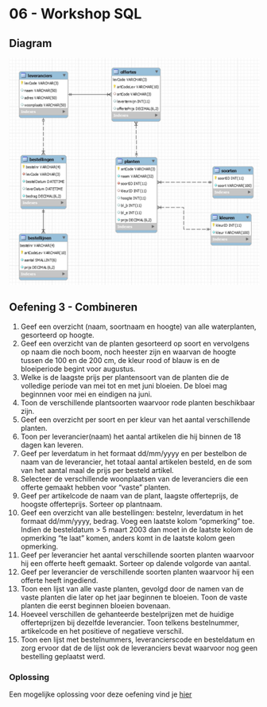 # 06 - Workshop SQL

## Diagram
<img src="../exercises/images/diagram-planten.jpg" alt="Diagram Planten.db">

## Oefening 3 - Combineren

1. Geef een overzicht (naam, soortnaam en hoogte) van alle waterplanten, gesorteerd op hoogte.
2. Geef een overzicht van de planten gesorteerd op soort en vervolgens op naam die noch boom, noch heester zijn en waarvan de hoogte tussen de 100 en de 200 cm, de kleur rood of blauw is en de bloeiperiode begint voor augustus.
3. Welke is de laagste prijs per plantensoort van de planten die de volledige periode van mei tot en met juni bloeien. De bloei mag beginnnen voor mei en eindigen na juni.
4. Toon de verschillende plantsoorten waarvoor rode planten beschikbaar zijn.
5. Geef een overzicht per soort en per kleur van het aantal verschillende planten.
6. Toon per leverancier(naam) het aantal artikelen die hij binnen de 18 dagen kan leveren.
7. Geef per leverdatum in het formaat dd/mm/yyyy en per bestelbon de naam van de leverancier, het totaal aantal artikelen besteld, en de som van het aantal maal de prijs per besteld artikel.
8. Selecteer de verschillende woonplaatsen van de leveranciers die een offerte gemaakt hebben voor “vaste” planten.
9. Geef per artikelcode de naam van de plant, laagste offerteprijs, de hoogste offerteprijs. Sorteer op plantnaam.
10. Geef een overzicht van alle bestellingen: bestelnr, leverdatum in het formaat dd/mm/yyyy, bedrag. Voeg een laatste kolom “opmerking” toe. Indien de besteldatum > 5 maart 2003 dan moet in de laatste kolom de opmerking “te laat” komen, anders komt in de laatste kolom geen opmerking.
11. Geef per leverancier het aantal verschillende soorten planten waarvoor hij een offerte heeft gemaakt. Sorteer op dalende volgorde van aantal.
12. Geef per leverancier de verschillende soorten planten waarvoor hij een offerte heeft ingediend.
13. Toon een lijst van alle vaste planten, gevolgd door de namen van de vaste planten die later op het jaar beginnen te bloeien. Toon de vaste planten die eerst beginnen bloeien bovenaan.
14. Hoeveel verschillen de gehanteerde bestelprijzen met de huidige offerteprijzen bij dezelfde leverancier. Toon telkens bestelnummer, artikelcode en het positieve of negatieve verschil.
15. Toon een lijst met bestelnummers, leverancierscode en besteldatum en zorg ervoor dat de de lijst ook de leveranciers bevat waarvoor nog geen bestelling geplaatst werd.

### Oplossing
Een mogelijke oplossing voor deze oefening vind je [hier](../solutions/exercise-3.md)
